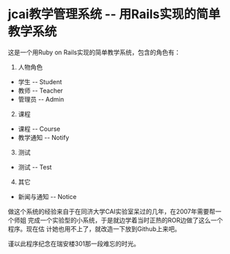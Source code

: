 jcai教学管理系统 -- 用Rails实现的简单教学系统
===============================================

这是一个用Ruby on Rails实现的简单教学系统，包含的角色有：

1. 人物角色
* 学生 -- Student
* 教师 -- Teacher
* 管理员 -- Admin

2. 课程
* 课程 -- Course
* 教学通知 -- Notify

3. 测试
* 测试 -- Test

4. 其它
* 新闻与通知 -- Notice

做这个系统的经验来自于在同济大学CAI实验室呆过的几年，在2007年需要帮一个师姐
完成一个实验型的小系统，于是就边学着当时正热的ROR边做了这么一个程序。现在估
计她也用不上了，就改造一下放到Github上来吧。

谨以此程序纪念在瑞安楼301那一段难忘的时光。
